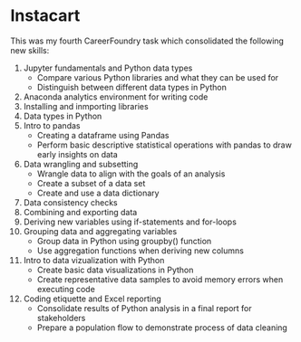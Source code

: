 # Instacart

This was my fourth CareerFoundry task which consolidated the following new skills:

1. Jupyter fundamentals and Python data types 
   - Compare various Python libraries and what they can be used for
   - Distinguish between different data types in Python
3. Anaconda analytics environment for writing code
4. Installing and inmporting libraries
5. Data types in Python
6. Intro to pandas
   - Creating a dataframe using Pandas
   - Perform basic descriptive statistical operations with pandas to draw early insights on data
7. Data wrangling and subsetting
   - Wrangle data to align with the goals of an analysis
   - Create a subset of a data set
   - Create and use a data dictionary 
8. Data consistency checks
9. Combining and exporting data
10. Deriving new variables using if-statements and for-loops
11. Grouping data and aggregating variables
    - Group data in Python using groupby() function
    - Use aggregation functions when deriving new columns
12. Intro to data vizualization with Python
    - Create basic data visualizations in Python
    - Create representative data samples to avoid memory errors when executing code 
13. Coding etiquette and Excel reporting
    - Consolidate results of Python analysis in a final report for stakeholders
    - Prepare a population flow to demonstrate process of data cleaning

